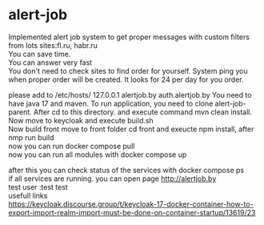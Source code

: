 # alert-job
Implemented alert job system to get proper messages with custom filters from lots sites:fl.ru, habr.ru<br>
You can save time.<br>
You can answer very fast<br>
You don't need to check sites to find order for yourself. System ping you when proper order will be created. It looks for 24 per day for you order.<br>

please add to /etc/hosts/ 
127.0.0.1 alertjob.by   auth.alertjob.by
You need to have java 17 and maven.
To run application, you need to clone alert-job-parent. After cd to this directory. and execute command mvn clean install.<br>
Now move to keycloak and execute build.sh<br>
Now build front move to front folder cd front and exeucte npm install, after nmp run build <br>
now you can run docker compose pull<br>
now you can run all modules with docker compose up<br>

after this you can check status of the services with docker compose ps <br>
if all services are running. you can open page http://alertjob.by<br>
test user :test test<br>
usefull links <br>
https://keycloak.discourse.group/t/keycloak-17-docker-container-how-to-export-import-realm-import-must-be-done-on-container-startup/13619/23

